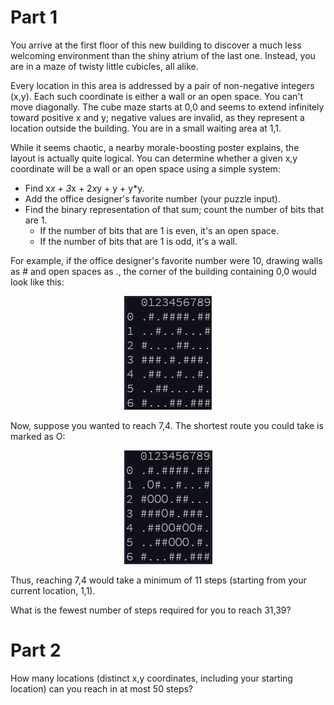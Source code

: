 # Part 1

You arrive at the first floor of this new building to discover a much less welcoming environment than the shiny atrium of the last one. Instead, you are in a maze of twisty little cubicles, all alike.

Every location in this area is addressed by a pair of non-negative integers (x,y). Each such coordinate is either a wall or an open space. You can't move diagonally. The cube maze starts at 0,0 and seems to extend infinitely toward positive x and y; negative values are invalid, as they represent a location outside the building. You are in a small waiting area at 1,1.

While it seems chaotic, a nearby morale-boosting poster explains, the layout is actually quite logical. You can determine whether a given x,y coordinate will be a wall or an open space using a simple system:

- Find x*x + 3*x + 2*x*y + y + y*y.
- Add the office designer's favorite number (your puzzle input).
- Find the binary representation of that sum; count the number of bits that are 1.
	- If the number of bits that are 1 is even, it's an open space.
	- If the number of bits that are 1 is odd, it's a wall.

For example, if the office designer's favorite number were 10, drawing walls as # and open spaces as ., the corner of the building containing 0,0 would look like this:

<p align=center>
 	<img src="sample1.png">
</p>

Now, suppose you wanted to reach 7,4. The shortest route you could take is marked as O:

<p align=center>
 	<img src="sample2.png">
</p>

Thus, reaching 7,4 would take a minimum of 11 steps (starting from your current location, 1,1).

What is the fewest number of steps required for you to reach 31,39?


# Part 2

How many locations (distinct x,y coordinates, including your starting location) can you reach in at most 50 steps?
